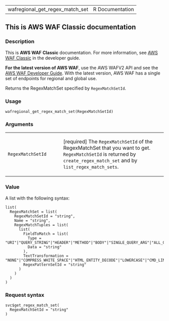 <table style="width: 100%;">
<tbody>
<tr class="odd">
<td>wafregional_get_regex_match_set</td>
<td style="text-align: right;">R Documentation</td>
</tr>
</tbody>
</table>

## This is AWS WAF Classic documentation

### Description

This is **AWS WAF Classic** documentation. For more information, see
[AWS WAF
Classic](https://docs.aws.amazon.com/waf/latest/developerguide/classic-waf-chapter.html)
in the developer guide.

**For the latest version of AWS WAF**, use the AWS WAFV2 API and see the
[AWS WAF Developer
Guide](https://docs.aws.amazon.com/waf/latest/developerguide/waf-chapter.html).
With the latest version, AWS WAF has a single set of endpoints for
regional and global use.

Returns the RegexMatchSet specified by `RegexMatchSetId`.

### Usage

    wafregional_get_regex_match_set(RegexMatchSetId)

### Arguments

<table>
<colgroup>
<col style="width: 35%" />
<col style="width: 65%" />
</colgroup>
<tbody>
<tr class="odd">
<td><code
id="wafregional_get_regex_match_set_:_RegexMatchSetId">RegexMatchSetId</code></td>
<td><p>[required] The <code>RegexMatchSetId</code> of the RegexMatchSet
that you want to get. <code>RegexMatchSetId</code> is returned by
<code>create_regex_match_set</code> and by
<code>list_regex_match_sets</code>.</p></td>
</tr>
</tbody>
</table>

### Value

A list with the following syntax:

    list(
      RegexMatchSet = list(
        RegexMatchSetId = "string",
        Name = "string",
        RegexMatchTuples = list(
          list(
            FieldToMatch = list(
              Type = "URI"|"QUERY_STRING"|"HEADER"|"METHOD"|"BODY"|"SINGLE_QUERY_ARG"|"ALL_QUERY_ARGS",
              Data = "string"
            ),
            TextTransformation = "NONE"|"COMPRESS_WHITE_SPACE"|"HTML_ENTITY_DECODE"|"LOWERCASE"|"CMD_LINE"|"URL_DECODE",
            RegexPatternSetId = "string"
          )
        )
      )
    )

### Request syntax

    svc$get_regex_match_set(
      RegexMatchSetId = "string"
    )
